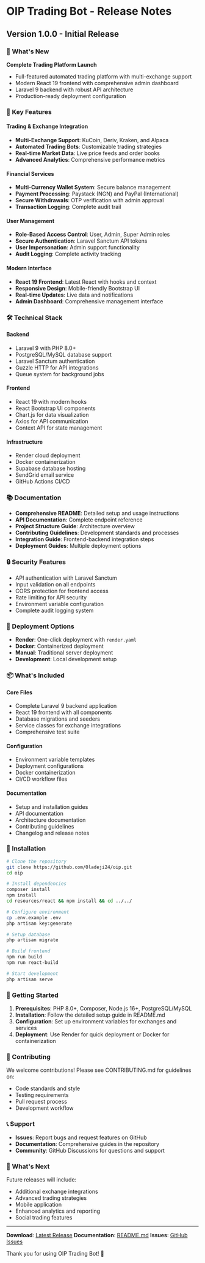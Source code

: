 # OIP Trading Bot - Release Notes

## Version 1.0.0 - Initial Release

### 🎉 What's New

**Complete Trading Platform Launch**
- Full-featured automated trading platform with multi-exchange support
- Modern React 19 frontend with comprehensive admin dashboard
- Laravel 9 backend with robust API architecture
- Production-ready deployment configuration

### 🚀 Key Features

#### Trading & Exchange Integration
- **Multi-Exchange Support**: KuCoin, Deriv, Kraken, and Alpaca
- **Automated Trading Bots**: Customizable trading strategies
- **Real-time Market Data**: Live price feeds and order books
- **Advanced Analytics**: Comprehensive performance metrics

#### Financial Services
- **Multi-Currency Wallet System**: Secure balance management
- **Payment Processing**: Paystack (NGN) and PayPal (International)
- **Secure Withdrawals**: OTP verification with admin approval
- **Transaction Logging**: Complete audit trail

#### User Management
- **Role-Based Access Control**: User, Admin, Super Admin roles
- **Secure Authentication**: Laravel Sanctum API tokens
- **User Impersonation**: Admin support functionality
- **Audit Logging**: Complete activity tracking

#### Modern Interface
- **React 19 Frontend**: Latest React with hooks and context
- **Responsive Design**: Mobile-friendly Bootstrap UI
- **Real-time Updates**: Live data and notifications
- **Admin Dashboard**: Comprehensive management interface

### 🛠️ Technical Stack

#### Backend
- Laravel 9 with PHP 8.0+
- PostgreSQL/MySQL database support
- Laravel Sanctum authentication
- Guzzle HTTP for API integrations
- Queue system for background jobs

#### Frontend
- React 19 with modern hooks
- React Bootstrap UI components
- Chart.js for data visualization
- Axios for API communication
- Context API for state management

#### Infrastructure
- Render cloud deployment
- Docker containerization
- Supabase database hosting
- SendGrid email service
- GitHub Actions CI/CD

### 📚 Documentation

- **Comprehensive README**: Detailed setup and usage instructions
- **API Documentation**: Complete endpoint reference
- **Project Structure Guide**: Architecture overview
- **Contributing Guidelines**: Development standards and processes
- **Integration Guide**: Frontend-backend integration steps
- **Deployment Guides**: Multiple deployment options

### 🔒 Security Features

- API authentication with Laravel Sanctum
- Input validation on all endpoints
- CORS protection for frontend access
- Rate limiting for API security
- Environment variable configuration
- Complete audit logging system

### 🚀 Deployment Options

- **Render**: One-click deployment with `render.yaml`
- **Docker**: Containerized deployment
- **Manual**: Traditional server deployment
- **Development**: Local development setup

### 📦 What's Included

#### Core Files
- Complete Laravel 9 backend application
- React 19 frontend with all components
- Database migrations and seeders
- Service classes for exchange integrations
- Comprehensive test suite

#### Configuration
- Environment variable templates
- Deployment configurations
- Docker containerization
- CI/CD workflow files

#### Documentation
- Setup and installation guides
- API documentation
- Architecture documentation
- Contributing guidelines
- Changelog and release notes

### 🔧 Installation

```bash
# Clone the repository
git clone https://github.com/Oladeji24/oip.git
cd oip

# Install dependencies
composer install
npm install
cd resources/react && npm install && cd ../../

# Configure environment
cp .env.example .env
php artisan key:generate

# Setup database
php artisan migrate

# Build frontend
npm run build
npm run react-build

# Start development
php artisan serve
```

### 🌟 Getting Started

1. **Prerequisites**: PHP 8.0+, Composer, Node.js 16+, PostgreSQL/MySQL
2. **Installation**: Follow the detailed setup guide in README.md
3. **Configuration**: Set up environment variables for exchanges and services
4. **Deployment**: Use Render for quick deployment or Docker for containerization

### 🤝 Contributing

We welcome contributions! Please see CONTRIBUTING.md for guidelines on:
- Code standards and style
- Testing requirements
- Pull request process
- Development workflow

### 📞 Support

- **Issues**: Report bugs and request features on GitHub
- **Documentation**: Comprehensive guides in the repository
- **Community**: GitHub Discussions for questions and support

### 🔮 What's Next

Future releases will include:
- Additional exchange integrations
- Advanced trading strategies
- Mobile application
- Enhanced analytics and reporting
- Social trading features

---

**Download**: [Latest Release](https://github.com/Oladeji24/oip/releases/latest)
**Documentation**: [README.md](README.md)
**Issues**: [GitHub Issues](https://github.com/Oladeji24/oip/issues)

Thank you for using OIP Trading Bot! 🚀